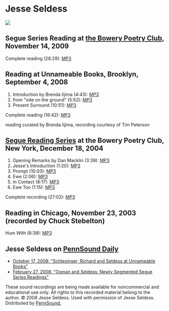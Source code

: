 Jesse Seldess
=============

![](http://media.sas.upenn.edu/pennsound/misc/Images/Seldess.jpg)

Segue Series Reading at [the Bowery Poetry Club](Segue-BPC.html#11-14-09), November 14, 2009
--------------------------------------------------------------------------------------------

Complete reading (28:29): [MP3](http://media.sas.upenn.edu/pennsound/authors/Seldess/Seldess-Jesse_Segue-Series_BPC_11-7-09.mp3)

Reading at Unnameable Books, Brooklyn, September 4, 2008
--------------------------------------------------------

1.  Introduction by Brenda Iijima (4:43): [MP3](http://media.sas.upenn.edu/pennsound/authors/Iijima/Iijima-Brenda_Introduction_Unnameable-Books_Brooklyn_9-4-08.mp3)
2.  from "ode on the ground" (5:52): [MP3](http://media.sas.upenn.edu/pennsound/authors/Seldess/Unnameable/Seldess-Jesse_01_from-ode-on-the-ground_Unnameable-Books_Brooklyn_9-4-08.mp3)
3.  Present Surround (10:51): [MP3](http://media.sas.upenn.edu/pennsound/authors/Seldess/Unnameable/Seldess-Jesse_02_Present-Surround_Unnameable-Books_Brooklyn_9-4-08.mp3)

Complete reading (16:42): [MP3](http://media.sas.upenn.edu/pennsound/authors/Seldess/Unnameable/Seldess-Jesse_Complete-Reading_Unnameable-Books_Brooklyn_9-4-08.mp3)

reading curated by Brenda Iijima, recording courtesy of Tim Peterson  

[Segue Reading Series](http://writing.upenn.edu/pennsound/x/Segue-BPC.html) at the Bowery Poetry Club, New York, December 18, 2004
----------------------------------------------------------------------------------------------------------------------------------

1.  Opening Remarks by Dan Macklin (3:39): [MP3](http://media.sas.upenn.edu/pennsound/authors/Seldess/Seldess-Jesse_01_Opening-remarks_Segue_NY_12-18-04.mp3)
2.  Jesse's Introduction (1:20): [MP3](http://media.sas.upenn.edu/pennsound/authors/Seldess/Seldess-Jesse_02_Jesse-Intro_Segue_NY_12-18-04.mp3)
3.  Prompt (10:03): [MP3](http://media.sas.upenn.edu/pennsound/authors/Seldess/Seldess-Jesse_03_Prompt_Segue_NY_12-18-04.mp3)
4.  Ewe (2:06): [MP3](http://media.sas.upenn.edu/pennsound/authors/Seldess/Seldess-Jesse_04_Ewe_Segue_NY_12-18-04.mp3)
5.  In Contact (8:17): [MP3](http://media.sas.upenn.edu/pennsound/authors/Seldess/Seldess-Jesse_05_In-Contact_Segue_NY_12-18-04.mp3)
6.  Ewe Too (1:15): [MP3](http://media.sas.upenn.edu/pennsound/authors/Seldess/Seldess-Jesse_06_Ewe-Too_Segue_NY_12-18-04.mp3)

Complete recording (27:02): [MP3](http://media.sas.upenn.edu/pennsound/authors/Seldess/Seldess-Jesse_Segue_NY_12-18-04.mp3)

Reading in Chicago, November 23, 2003 (recorded by Chuck Stebelton)
-------------------------------------------------------------------

Hum With (8:38): [MP3](http://media.sas.upenn.edu/pennsound/authors/Seldess/Seldess-Jesse_Hum%20With_recorded%20by%20Chuck%20Stebelton%20in%20Chicago_11-23-03.mp3)

Jesse Seldess on [PennSound Daily](http://writing.upenn.edu/pennsound/daily)
----------------------------------------------------------------------------

-   [October 17, 2008: "Schlesinger, Richard and Seldess at Unnameable Books"](http://writing.upenn.edu/pennsound/daily/200810.php#17_17:56)
-   [February 27, 2008: "Osman and Seldess: Newly Segmented Segue Series Readings"](http://writing.upenn.edu/pennsound/daily/200802.php#27_01:52)

These sound recordings are being made available for noncommercial and educational use only. All rights to this recorded material belong to the author. © 2008 Jesse Seldess. Used with
permission of Jesse Seldess. Distributed by [PennSound.](../index.html)
